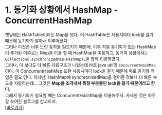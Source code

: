 

# 1. 동기화 상황에서 HashMap - ConcurrentHashMap 
옛날에는 HashTable이라는 Map을 썼다. 이 HashTable은 사용시마다 lock을 걸기 때문에 동기화가 알아서 이루어졌다. <br> 
그러나 이것은 너무 느린 동작을 일으키기 때문에, 이후 자동 동기화가 없는 HashMap이 추가된 이후로는 Map을 이용 할 때 HashMap을 이용하고, 
동기화 상황에서는 `Collections.synchronizedMap(HashMap);`을 함께 이용하였다. <br>
그러나, 이 보다도 더 빠른 자료구조가 나왔는데 바로 java.util의 `ConcurrentHashMap`이다. 이 ConcurrentHashMap 또한 사용시마다 lock을 걸기 때문에 따로 동기화 작업은 필요 없다. 
하지만, HashMap에 synchronizedMap을 걸어준 것보다 더 빠른 속도를 자랑하는데... 그것은 **Map을 조각내서 특정 부분들만 lock을 걸기 때문이라고 한다.** <br> 
그래서 동기화가 필요할 때는 ConcurrentHashMap을 이용해주자. 자세한 것은 아주 잘 쓰여진 블로그를 참고하자. <br>
[[바로가기]](https://ooz.co.kr/71)
